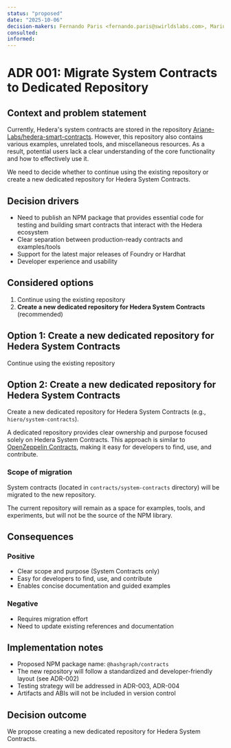 ```yaml
---
status: "proposed"
date: "2025-10-06"
decision-makers: Fernando Paris <fernando.paris@swirldslabs.com>, Mariusz Jasuwienas <mariusz.jasuwienas@arianelabs.com>, Michal Walczak <michal.walczak@arianelabs.com>, Piotr Swierzy <piotr.swierzy@arianelabs.com>
consulted:
informed:
---
```


# ADR 001: Migrate System Contracts to Dedicated Repository

## Context and problem statement

Currently, Hedera's system contracts are stored in the repository [Ariane-Labs/hedera-smart-contracts](https://github.com/Ariane-Labs/hedera-smart-contracts). However, this repository also contains various examples, unrelated tools, and miscellaneous resources. As a result, potential users lack a clear understanding of the core functionality and how to effectively use it.

We need to decide whether to continue using the existing repository or create a new dedicated repository for Hedera System Contracts.

## Decision drivers

- Need to publish an NPM package that provides essential code for testing and building smart contracts that interact with the Hedera ecosystem
- Clear separation between production-ready contracts and examples/tools
- Support for the latest major releases of Foundry or Hardhat
- Developer experience and usability

## Considered options

1. Continue using the existing repository
2. **Create a new dedicated repository for Hedera System Contracts** (recommended)

## Option 1: Create a new dedicated repository for Hedera System Contracts

Continue using the existing repository

## Option 2: Create a new dedicated repository for Hedera System Contracts

Create a new dedicated repository for Hedera System Contracts (e.g., `hiero/system-contracts`).

A dedicated repository provides clear ownership and purpose focused solely on Hedera System Contracts. This approach is similar to [OpenZeppelin Contracts](https://github.com/OpenZeppelin/openzeppelin-contracts), making it easy for developers to find, use, and contribute.

### Scope of migration

System contracts (located in `contracts/system-contracts` directory) will be migrated to the new repository.

The current repository will remain as a space for examples, tools, and experiments, but will not be the source of the NPM library.

## Consequences

### Positive

- Clear scope and purpose (System Contracts only)
- Easy for developers to find, use, and contribute
- Enables concise documentation and guided examples

### Negative

- Requires migration effort
- Need to update existing references and documentation

## Implementation notes

- Proposed NPM package name: `@hashgraph/contracts`
- The new repository will follow a standardized and developer-friendly layout (see ADR-002)
- Testing strategy will be addressed in ADR-003, ADR-004
- Artifacts and ABIs will not be included in version control

## Decision outcome

We propose creating a new dedicated repository for Hedera System Contracts.
